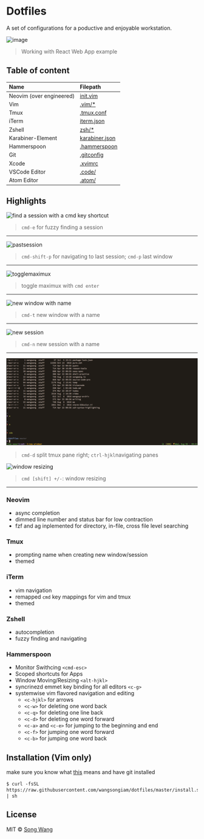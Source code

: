 # Dotfiles
A set of configurations for a poductive and enjoyable workstation.

![image](https://cdn.rawgit.com/wangsongiam/dotfiles/109881e4/demo/2017-07-27.png)
> Working with React Web App example

## Table of content

|  Name| Filepath |
|:--|:--|
| Neovim (over engineered) | [init.vim](./nvim/init.vim) |
| Vim | [.vim/*](./.vim/.vimrc) |
| Tmux | [.tmux.conf](./.tmux.conf) |
| iTerm | [iterm.json](./iterm.json) |
| Zshell | [zsh/*](./zshrc) |
| Karabiner-Element | [karabiner.json](./karabiner.json) |
| Hammerspoon | [.hammerspoon](./.hammerspoon/) |
| Git | [.gitconfig](./.gitconfig) |
| Xcode | [.xvimrc](.xvimrc) |
| VSCode Editor |[.code/](./.code)  |
| Atom Editor | [.atom/](./.atom) |

## Highlights
![find a session with a cmd key shortcut](https://cdn.rawgit.com/wangsongiam/dotfiles/c16e408d/demo/navi%20session.gif)
> `cmd-e` for fuzzy finding a session

------
![pastsession](https://cdn.rawgit.com/wangsongiam/dotfiles/9c653ff5/demo/cmd-e.gif)
> `cmd-shift-p` for navigating to last session; `cmd-p` last window

------
![togglemaximux](https://user-images.githubusercontent.com/19645990/30446151-4e3a1002-9956-11e7-971c-ee5784e4bdd2.gif)
> toggle maximux with `cmd enter`

------
![new window with name](https://cdn.rawgit.com/wangsongiam/dotfiles/c16e408d/demo/new%20window.gif)
> `cmd-t` new window with a name

------
![new session](https://cdn.rawgit.com/wangsongiam/dotfiles/c16e408d/demo/new%20session.gif)
> `cmd-n` new session with a name

------
![navigat window](demo/navii.gif)
> `cmd-d` split tmux pane right; `ctrl-hjkl`navigating panes


![window resizing](https://cdn.rawgit.com/wangsongiam/dotfiles/8f92a1ea/demo/resizing.gif)
> `cmd [shift] +/-`: window resizing
------

### Neovim
  * async completion
  * dimmed line number and status bar for low contraction
  * fzf and ag inplemented for directory, in-file, cross file level searching
### Tmux 
  * prompting name when creating new window/session
  * themed
### iTerm
  * vim navigation
  * remapped `cmd` key mappings for vim and tmux
  * themed
### Zshell
  * autocompletion
  * fuzzy finding and navigating
### Hammerspoon
  * Monitor Swithcing `<cmd-esc>`
  * Scoped shortcuts for Apps 
  * Window Moving/Resizing `<alt-hjkl>`
  * syncrinezd emmet key binding for all editors `<c-g>`
  * systemwise vim flavored navigation and editing
    * `<c-hjkl>` for arrows
    * `<c-w>` for deleting one word back
    * `<c-q>` for deleting one line back
    * `<c-d>` for deleting one word forward
    * `<c-a>` and `<c-e>` for jumping to the beginning and end
    * `<c-f>` for jumping one word forward
    * `<c-b>` for jumping one word back


## Installation (Vim only)
make sure you know what [this](https://github.com/wangsongiam/dotfiles/blob/master/install.sh) means and have git installed

```
$ curl -fsSL https://raw.githubusercontent.com/wangsongiam/dotfiles/master/install.sh | sh
```

## License
MIT © [Song Wang](https://songwang.io)
